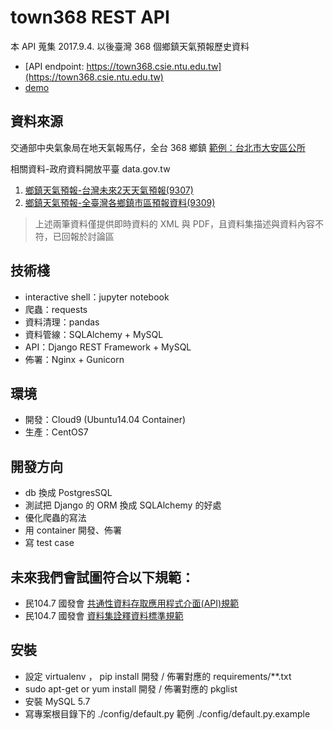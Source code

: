 # town368 REST API 
本 API 蒐集 2017.9.4. 以後臺灣 368 個鄉鎮天氣預報歷史資料
- [API endpoint: https://town368.csie.ntu.edu.tw](https://town368.csie.ntu.edu.tw)
- [demo](http://dadacho.com)

## 資料來源
交通部中央氣象局在地天氣報馬仔，全台 368 鄉鎮
[範例：台北市大安區公所](http://www.cwb.gov.tw/V7/forecast/town368/towns/6300300.htm)

相關資料-政府資料開放平臺 data.gov.tw
1. [鄉鎮天氣預報-台灣未來2天天氣預報(9307)](https://data.gov.tw/dataset/9307)
2. [鄉鎮天氣預報-全臺灣各鄉鎮市區預報資料(9309)](https://data.gov.tw/dataset/9309)
> 上述兩筆資料僅提供即時資料的 XML 與 PDF，且資料集描述與資料內容不符，已回報於討論區

## 技術棧
- interactive shell：jupyter notebook
- 爬蟲：requests
- 資料清理：pandas
- 資料管線：SQLAlchemy + MySQL
- API：Django REST Framework + MySQL
- 佈署：Nginx + Gunicorn

## 環境
- 開發：Cloud9 (Ubuntu14.04 Container)
- 生產：CentOS7

## 開發方向
- db 換成 PostgresSQL
- 測試把 Django 的 ORM 換成 SQLAlchemy 的好處
- 優化爬蟲的寫法
- 用 container 開發、佈署
- 寫 test case

## 未來我們會試圖符合以下規範：
- 民104.7 國發會 [共通性資料存取應用程式介面(API)規範](http://file.data.gov.tw/opendatafile/%E5%85%B1%E9%80%9A%E6%80%A7%E8%B3%87%E6%96%99%E5%AD%98%E5%8F%96%E6%87%89%E7%94%A8%E7%A8%8B%E5%BC%8F%E4%BB%8B%E9%9D%A2API%E8%A6%8F%E7%AF%84.pdf)
- 民104.7 國發會 [資料集詮釋資料標準規範](http://file.data.gov.tw/opendatafile/%E8%B3%87%E6%96%99%E9%9B%86%E8%A9%AE%E9%87%8B%E8%B3%87%E6%96%99%E6%A8%99%E6%BA%96%E8%A6%8F%E7%AF%84.pdf)

## 安裝
- 設定 virtualenv ， pip install 開發 / 佈署對應的 requirements/**.txt
- sudo apt-get or yum install 開發 / 佈署對應的 pkglist
- 安裝 MySQL 5.7
- 寫專案根目錄下的 ./config/default.py 範例 ./config/default.py.example
